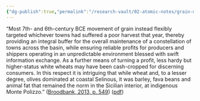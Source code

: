 ```yaml
---
{"dg-publish":true,"permalink":"/research-vault/02-atomic-notes/grain-movement-in-the-1st-millennium-bce-flexibly-targeted-the-towns-that-had-a-poor-harvest/"}
---
```


“Most 7th- and 6th-century BCE movement of grain instead flexibly targeted whichever towns had suffered a poor harvest that year, thereby providing an integral buffer for the overall maintenance of a constellation of towns across the basin, while ensuring reliable profits for producers and shippers operating in an unpredictable environment blessed with swift information exchange. As a further means of turning a profit, less hardy but higher-status white wheats may have been cash-cropped for discerning consumers. In this respect it is intriguing that while wheat and, to a lesser degree, olives dominated at coastal Selinous, it was barley, fava beans and animal fat that remained the norm in the Sicilian interior, at indigenous Monte Polizzo.” ([Broodbank, 2013, p. 549](zotero://select/library/items/IR54JIQG)) ([pdf](zotero://open-pdf/library/items/85K7BT2G?page=515&annotation=VP52JXC6))